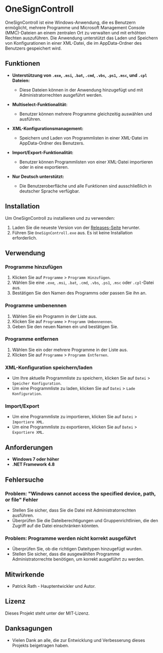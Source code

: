 # OneSignControll

OneSignControll ist eine Windows-Anwendung, die es Benutzern ermöglicht, 
mehrere Programme und Microsoft Management Console (MMC)-Dateien an einem zentralen Ort zu verwalten und mit erhöhten Rechten auszuführen. 
Die Anwendung unterstützt das Laden und Speichern von Konfigurationen in einer XML-Datei, 
die im AppData-Ordner des Benutzers gespeichert wird.

## Funktionen

- **Unterstützung von `.exe`, `.msi`, `.bat`, `.cmd`, `.vbs`, `.ps1`, `.msc`, und `.cpl` Dateien:**
  - Diese Dateien können in der Anwendung hinzugefügt und mit Administratorrechten ausgeführt werden.
  
- **Multiselect-Funktionalität:**
  - Benutzer können mehrere Programme gleichzeitig auswählen und ausführen.

- **XML-Konfigurationsmanagement:**
  - Speichern und Laden von Programmlisten in einer XML-Datei im AppData-Ordner des Benutzers.
  
- **Import/Export-Funktionalität:**
  - Benutzer können Programmlisten von einer XML-Datei importieren oder in eine exportieren.

- **Nur Deutsch unterstützt:**
  - Die Benutzeroberfläche und alle Funktionen sind ausschließlich in deutscher Sprache verfügbar.

## Installation

Um OneSignControll zu installieren und zu verwenden:

1. Laden Sie die neueste Version von der [Releases-Seite](#) herunter.
2. Führen Sie `OneSignControll.exe` aus. Es ist keine Installation erforderlich.

## Verwendung

### Programme hinzufügen

1. Klicken Sie auf `Programme` > `Programm Hinzufügen`.
2. Wählen Sie eine `.exe`, `.msi`, `.bat`, `.cmd`, `.vbs`, `.ps1`, `.msc` oder `.cpl`-Datei aus.
3. Bestätigen Sie den Namen des Programms oder passen Sie ihn an.

### Programme umbenennen

1. Wählen Sie ein Programm in der Liste aus.
2. Klicken Sie auf `Programme` > `Programm Umbennennen`.
3. Geben Sie den neuen Namen ein und bestätigen Sie.

### Programme entfernen

1. Wählen Sie ein oder mehrere Programme in der Liste aus.
2. Klicken Sie auf `Programme` > `Programm Entfernen`.

### XML-Konfiguration speichern/laden

- Um Ihre aktuelle Programmliste zu speichern, klicken Sie auf `Datei` > `Speicher Konfiguration`.
- Um eine Programmliste zu laden, klicken Sie auf `Datei` > `Lade Konfiguration`.

### Import/Export

- Um eine Programmliste zu importieren, klicken Sie auf `Datei` > `Importiere XML`.
- Um eine Programmliste zu exportieren, klicken Sie auf `Datei` > `Exportiere XML`.

## Anforderungen

- **Windows 7 oder höher**
- **.NET Framework 4.8**

## Fehlersuche

### Problem: "Windows cannot access the specified device, path, or file" Fehler

- Stellen Sie sicher, dass Sie die Datei mit Administratorrechten ausführen.
- Überprüfen Sie die Dateiberechtigungen und Gruppenrichtlinien, die den Zugriff auf die Datei einschränken könnten.

### Problem: Programme werden nicht korrekt ausgeführt

- Überprüfen Sie, ob die richtigen Dateitypen hinzugefügt wurden.
- Stellen Sie sicher, dass die ausgewählten Programme Administratorrechte benötigen, um korrekt ausgeführt zu werden.

## Mitwirkende

- Patrick Rath - Hauptentwickler und Autor.

## Lizenz

Dieses Projekt steht unter der MIT-Lizenz.

## Danksagungen

- Vielen Dank an alle, die zur Entwicklung und Verbesserung dieses Projekts beigetragen haben.
